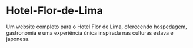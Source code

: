 # Hotel-Flor-de-Lima
Um website completo para o Hotel Flor de Lima, oferecendo hospedagem, gastronomia e uma experiência única inspirada nas culturas eslava e japonesa.
